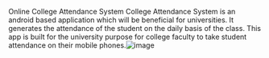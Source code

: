 Online College Attendance System
College Attendance System is an android based application which will be beneficial for universities. It generates the attendance of the student on the daily basis of the class. This app is built for the university purpose for college faculty to take student attendance on their mobile phones.![image](https://user-images.githubusercontent.com/96176462/200108056-f4add918-856b-470a-b04a-e3e930280b60.png)
